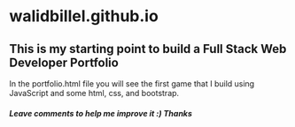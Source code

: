 # walidbillel.github.io

## This is my starting point to build a Full Stack Web Developer Portfolio 
In the portfolio.html file you will see the first game that I build using JavaScript and some html, css, and bootstrap.

##### Leave comments to help me improve it :) Thanks 

